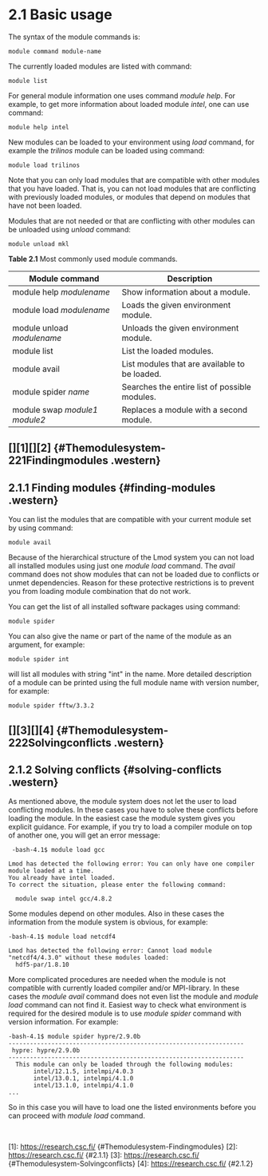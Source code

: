 # 2.1 Basic usage

The syntax of the module commands is:

    module command module-name

The currently loaded modules are listed with command:

    module list

For general module information one uses command *module help*. For
example, to get more information about loaded module *intel*, one can
use command:

    module help intel

New modules can be loaded to your environment using *load* command, for
example the *trilinos* module can be loaded using command:

    module load trilinos

Note that you can only load modules that are compatible with other
modules that you have loaded. That is, you can not load modules that are
conflicting with previously loaded modules, or modules that depend on
modules that have not been loaded.

Modules that are not needed or that are conflicting with other modules
can be unloaded using *unload* command:

    module unload mkl

**Table 2.1** Most commonly used module commands.

|  Module command               |  Description                                  |
|-------------------------------|-----------------------------------------------|
| module help *modulename*      | Show information about a module.              |
| module load *modulename*      | Loads the given environment module.           |
| module unload *modulename*    | Unloads the given environment module.         |
| module list                   | List the loaded modules.                      |
| module avail                  | List modules that are available to be loaded. |
| module spider *name*          | Searches the entire list of possible modules. |
| module swap *module1 module2* | Replaces a module with a second module.       |

## [][1][][2] {#Themodulesystem-221Findingmodules .western}

## 2.1.1 Finding modules {#finding-modules .western}

You can list the modules that are compatible with your current module
set by using command:

    module avail

Because of the hierarchical structure of the Lmod system you can not
load all installed modules using just one *module load* command. The
*avail* command does not show modules that can not be loaded due to
conflicts or unmet dependencies. Reason for these protective
restrictions is to prevent you from loading module combination that do
not work.

You can get the list of all installed software packages using command:

    module spider

You can also give the name or part of the name of the module as an
argument, for example:

    module spider int

will list all modules with string "int" in the name. More detailed
description of a module can be printed using the full module name with
version number, for example:

    module spider fftw/3.3.2

## [][3][][4] {#Themodulesystem-222Solvingconflicts .western}

## 2.1.2 Solving conflicts {#solving-conflicts .western}

As mentioned above, the module system does not let the user to load
conflicting modules. In these cases you have to solve these conflicts
before loading the module. In the easiest case the module system gives
you explicit guidance. For example, if you try to load a compiler module
on top of another one, you will get an error message:

     -bash-4.1$ module load gcc

    Lmod has detected the following error: You can only have one compiler module loaded at a time.
    You already have intel loaded.
    To correct the situation, please enter the following command:

      module swap intel gcc/4.8.2

Some modules depend on other modules. Also in these cases the
information from the module system is obvious, for example:

    -bash-4.1$ module load netcdf4

    Lmod has detected the following error: Cannot load module "netcdf4/4.3.0" without these modules loaded:
      hdf5-par/1.8.10

More complicated procedures are needed when the module is not compatible
with currently loaded compiler and/or MPI-library. In these cases the
*module avail* command does not even list the module and *module load*
command can not find it. Easiest way to check what environment is
required for the desired module is to use *module spider* command with
version information. For example:

    -bash-4.1$ module spider hypre/2.9.0b
    ------------------------------------------------------------------
     hypre: hypre/2.9.0b
    ------------------------------------------------------------------
      This module can only be loaded through the following modules:
           intel/12.1.5, intelmpi/4.0.3
           intel/13.0.1, intelmpi/4.1.0
           intel/13.1.0, intelmpi/4.1.0
    ...

  
So in this case you will have to load one the listed environments before
you can proceed with *module load* command.

 

  [1]: https://research.csc.fi/ {#Themodulesystem-Findingmodules}
  [2]: https://research.csc.fi/ {#2.1.1}
  [3]: https://research.csc.fi/ {#Themodulesystem-Solvingconflicts}
  [4]: https://research.csc.fi/ {#2.1.2}
